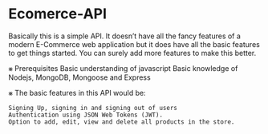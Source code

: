 # Ecomerce-API
Basically this is a simple API. It doesn’t have all the fancy features of a modern E-Commerce web application but it does have all the basic features to get things started. You can surely add more features to make this better.

⨳ Prerequisites
    Basic understanding of javascript
    Basic knowledge of Nodejs, MongoDB, Mongoose and Express

⨳ The basic features in this API would be:

    Signing Up, signing in and signing out of users
    Authentication using JSON Web Tokens (JWT).
    Option to add, edit, view and delete all products in the store.



    
    
